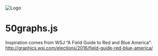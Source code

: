 ![Logo]("/docs/logo.png")

# 50graphs.js


Inspiration comes from WSJ “A Field Guide to Red and Blue America”:
http://graphics.wsj.com/elections/2016/field-guide-red-blue-america/
